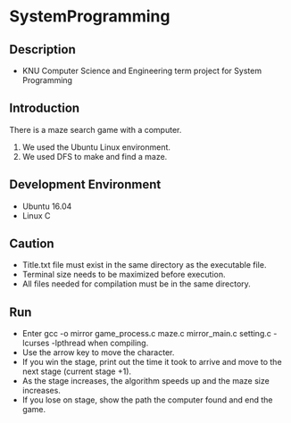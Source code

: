# SystemProgramming

## Description
- KNU Computer Science and Engineering term project for System Programming

## Introduction
There is a maze search game with a computer.
1. We used the Ubuntu Linux environment.
2. We used DFS to make and find a maze.

## Development Environment
- Ubuntu 16.04
- Linux C

## Caution
- Title.txt file must exist in the same directory as the executable file.
- Terminal size needs to be maximized before execution.
- All files needed for compilation must be in the same directory.

## Run
- Enter gcc -o mirror game_process.c maze.c mirror_main.c setting.c -lcurses -lpthread when compiling.
- Use the arrow key to move the character.
- If you win the stage, print out the time it took to arrive and move to the next stage (current stage +1).
- As the stage increases, the algorithm speeds up and the maze size increases.
- If you lose on stage, show the path the computer found and end the game.


